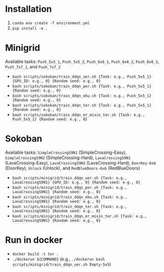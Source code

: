 # Installation
1. `conda env create -f environment.yml`
2. `pip install -e .`

# Minigrid
Available tasks: `Push_5x5_1`, `Push_5x5_2`, `Push_6x6_1`, `Push_6x6_2`, `Push_6x6_3`, `Push_7x7_1`, and `Push_7x7_2`
- `bash scripts/sokoban/train_ddqn_uer.sh {Task: e.g., Push_5x5_1} {GPU_ID: e.g., 0} {Random seed: e.g., 0}`
- `bash scripts/sokoban/train_ddqn_per.sh {Task: e.g., Push_5x5_1} {Random seed: e.g., 0}`
- `bash scripts/sokoban/train_ddqn_ebu.sh {Task: e.g., Push_5x5_1} {Random seed: e.g., 0}`
- `bash scripts/sokoban/train_ddqn_ter.sh {Task: e.g., Push_5x5_1} {Random seed: e.g., 0}`
- `bash scripts/sokoban/train_ddqn_er_mixin_ter.sh {Task: e.g., Push_5x5_1} {Random seed: e.g., 0}`

# Sokoban
Available tasks: `SimpleCrossingS9N1` (SimpleCrossing-Easy), `SimpleCrossingS9N2` (SimpleCrossing-Hard), `LavaCrossingS9N1` (LavaCrossing-Easy), `LavaCrossingS9N2` (LavaCrossing-Hard), `DoorKey-6x6` (DoorKey), `Unlock` (Unlock), and `RedBlueDoors-6x6` (RedBlueDoors)
- `bash scripts/minigrid/train_ddqn_uer.sh {Task: e.g., LavaCrossingS9N1} {GPU_ID: e.g., 0} {Random seed: e.g., 0}`
- `bash scripts/minigrid/train_ddqn_per.sh {Task: e.g., LavaCrossingS9N1} {Random seed: e.g., 0}`
- `bash scripts/minigrid/train_ddqn_ebu.sh {Task: e.g., LavaCrossingS9N1} {Random seed: e.g., 0}`
- `bash scripts/minigrid/train_ddqn_ter.sh {Task: e.g., LavaCrossingS9N1} {Random seed: e.g., 0}`
- `bash scripts/minigrid/train_ddqn_er_mixin_ter.sh {Task: e.g., LavaCrossingS9N1} {Random seed: e.g., 0}`

# Run in docker
- `docker build -t ter .`
- `./dockerun ${COMMAND}` (e.g., `./dockerun bash scripts/minigrid/train_ddqn_uer.sh Empty-5x5`)
